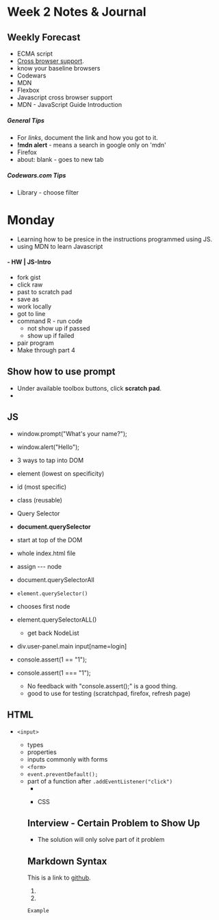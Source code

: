 # __Week 2 Notes & Journal__

## Weekly Forecast
- ECMA script
 - [Cross browser support]([kangax.github.io/compat-table/es6).
 - know your baseline browsers
- Codewars
- MDN
- Flexbox
- Javascript cross browser support
- MDN - JavaScript Guide Introduction

##### General Tips
- For _links_, document the link and how you got to it.
- __!mdn alert__ - means a search in google only on 'mdn'
- Firefox
- about: blank - goes to new tab

##### Codewars.com Tips
- Library - choose filter

# Monday
 - Learning how to be presice in the instructions programmed using JS.
 - using MDN to learn Javascript
 #### - HW | JS-Intro
  - fork gist
  - click raw
  - past to scratch pad
  - save as
  - work locally
  - got to line
  - command R - run code
    - not show up if passed
    - show up if failed
  - pair program
  - Make through part 4

## Show how to use prompt
  - Under available toolbox buttons, click __scratch pad__.
  -

## JS
- window.prompt("What's your name?");
- window.alert("Hello");
- 3 ways to tap into DOM
 - element (lowest on specificity)
 - id (most specific)
 - class (reusable)
- Query Selector
- __document.querySelector__
 - start at top of the DOM
 - whole index.html file
  - assign --- node <main>
  - document.querySelectorAll
  - `element.querySelector()`
  - chooses first node
  - element.querySelectorALL()
    - get back NodeList

- div.user-panel.main input[name=login]
- console.assert(1 == "1");
- console.assert(1 === "1");
  - No feedback with "console.assert();" is a good thing.
  - good to use for testing (scratchpad, firefox, refresh page)

## HTML
- `<input>`
  - types
  - properties
  - inputs commonly with forms
  - `<form>`
   - `event.preventDefault();`
    - part of a function after `.addEventListener("click")`
      - <script>`
        document.querySelector("#id-checkbox").addEventListener("click", function(event){
            alert("preventDefault will stop you checked this checkbox!")
            event.preventDefault();
        }, false);`
    </script>




- CSS





## Interview - Certain Problem to Show Up
- The solution will only solve part of it problem

## Markdown Syntax

This is a link to [github](https://github.com).




1.
0.  

`Example`
